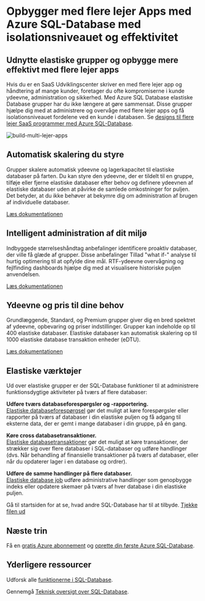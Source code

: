 <properties
   pageTitle="Azure SQL-Database opbygger med flere lejer Apps med isolationsniveauet og effektivitet"
   description="Få mere at vide, hvordan opbygger SQL-Database med flere lejer apps"
   keywords=""
   services="sql-database"
   documentationCenter=""
   authors="CarlRabeler"
   manager="jhubbard"
   editor=""/>

<tags
   ms.service="sql-database"
   ms.devlang="NA"
   ms.topic="article"
   ms.tgt_pltfrm="NA"
   ms.workload="data-management"
   ms.date="10/13/2016"
   ms.author="carlrab"/>

# <a name="builds-multi-tenant-apps-with-azure-sql-database-with-isolation-and-efficiency"></a>Opbygger med flere lejer Apps med Azure SQL-Database med isolationsniveauet og effektivitet

## <a name="leverage-elastic-pools-and-build-more-efficient-multi-tenant-apps"></a>Udnytte elastiske grupper og opbygge mere effektivt med flere lejer apps

Hvis du er en SaaS Udviklingscenter skriver en med flere lejer app og håndtering af mange kunder, foretager du ofte kompromiserne i kunde ydeevne, administration og sikkerhed. Med Azure SQL Database elastiske Database grupper har du ikke længere at gøre sammensat. Disse grupper hjælpe dig med at administrere og overvåge med flere lejer apps og få isolationsniveauet fordelene ved en kunde i databasen. Se [designs til flere lejer SaaS programmer med Azure SQL-Database](sql-database-design-patterns-multi-tenancy-saas-applications.md).

![build-multi-lejer-apps](./media/sql-database-build-multi-tenant-apps/sql-database-build-multi-tenant-apps.png)

## <a name="auto-scaling-you-control"></a>Automatisk skalering du styre

Grupper skalere automatisk ydeevne og lagerkapacitet til elastiske databaser på farten. Du kan styre den ydeevne, der er tildelt til en gruppe, tilføje eller fjerne elastiske databaser efter behov og definere ydeevnen af elastiske databaser uden at påvirke de samlede omkostninger for puljen. Det betyder, at du ikke behøver at bekymre dig om administration af brugen af individuelle databaser.

[Læs dokumentationen](sql-database-elastic-pool.md)

## <a name="intelligent-management-of-your-environment"></a>Intelligent administration af dit miljø

Indbyggede størrelseshåndtag anbefalinger identificere proaktiv databaser, der ville få glæde af grupper. Disse anbefalinger Tillad "what if-" analyse til hurtig optimering til at opfylde dine mål. RTF-ydeevne overvågning og fejlfinding dashboards hjælpe dig med at visualisere historiske puljen anvendelsen.

[Læs dokumentationen](sql-database-elastic-pool-guidance.md)

## <a name="performance-and-price-to-meet-your-needs"></a>Ydeevne og pris til dine behov

Grundlæggende, Standard, og Premium grupper giver dig en bred spektret af ydeevne, opbevaring og priser indstillinger. Grupper kan indeholde op til 400 elastiske databaser. Elastiske databaser kan automatisk skalering op til 1000 elastiske database transaktion enheder (eDTU).

[Læs dokumentationen](https://azure.microsoft.com/pricing/details/sql-database/?b=16.50)

## <a name="elastic-tools"></a>Elastiske værktøjer

Ud over elastiske grupper er der SQL-Database funktioner til at administrere funktionsdygtige aktiviteter på tværs af flere databaser:

**Udføre tværs databaseforespørgsler og -rapportering.**  
[Elastiske databaseforespørgsel](sql-database-elastic-query-overview.md) gør det muligt at køre forespørgsler eller rapporter på tværs af databaser i din elastiske puljen og få adgang til eksterne data, der er gemt i mange databaser i din gruppe, på én gang.

**Køre cross databasetransaktioner.**  
[Elastiske databasetransaktioner](sql-database-elastic-transactions-overview.md) gør det muligt at køre transaktioner, der strækker sig over flere databaser i SQL-databaser og udføre handlinger (dvs. Når behandling af finansielle transaktioner på tværs af databaser, eller når du opdaterer lager i en database og ordrer).

**Udføre de samme handlinger på flere databaser.**  
[Elastiske database job](sql-database-elastic-jobs-overview.md) udføre administrative handlinger som genopbygge indeks eller opdatere skemaer på tværs af hver database i din elastiske puljen.

Gå til startsiden for at se, hvad andre SQL-Database har til at tilbyde.
[Tjekke filen ud](https://azure.microsoft.com/services/sql-database/) 

## <a name="next-steps"></a>Næste trin

Få en [gratis Azure abonnement](https://azure.microsoft.com/get-started/) og [oprette din første Azure SQL-Database](sql-database-get-started.md).

## <a name="additional-resources"></a>Yderligere ressourcer

Udforsk alle [funktionerne i SQL-Database](https://azure.microsoft.com/services/sql-database/).
 
Gennemgå [Teknisk oversigt over SQL-Database](sql-database-technical-overview.md).  
